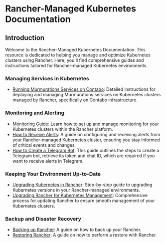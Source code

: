 # Rancher-Managed Kubernetes Documentation

## Introduction

Welcome to the Rancher-Managed Kubernetes Documentation. This resource is dedicated to helping you manage and optimize Kubernetes clusters using Rancher. Here, you'll find comprehensive guides and instructions tailored for Rancher-managed Kubernetes environments.

### Managing Services in Kubernetes

- [Running Murmurations Services on Contabo](run-murmurations-services-on-contabo.md): Detailed instructions for deploying and managing Murmurations services on Kubernetes clusters managed by Rancher, specifically on Contabo infrastructure.

### Monitoring and Alerting

- [Monitoring Guide](monitoring-guide.md): Learn how to set up and manage monitoring for your Kubernetes clusters within the Rancher platform.
- [How to Receive Alerts](how-to-receive-alerts.md): A guide on configuring and receiving alerts from your Rancher-managed Kubernetes cluster, ensuring you stay informed of critical events and changes.
- [How to Create a Telegram Bot](how-to-create-a-telegram-bot.md): This guide outlines the steps to create a Telegram bot, retrieve its token and chat ID, which are required if you want to receive alerts in Telegram.

### Keeping Your Environment Up-to-Date

- [Upgrading Kubernetes in Rancher](upgrade-kubernetes.md): Step-by-step guide to upgrading Kubernetes versions in your Rancher-managed environments.
- [Upgrading Rancher for Kubernetes Management](upgrade-rancher.md): Comprehensive process for updating Rancher to ensure smooth management of your Kubernetes clusters.

### Backup and Disaster Recovery

- [Backing up Rancher](backing-up-rancher.md): A guide on how to back up your Rancher.
- [Restoring Rancher](restoring-rancher.md): A guide on how to perform a restore with Rancher.
